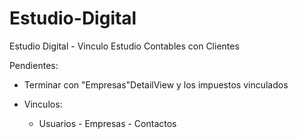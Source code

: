# Estudio-Digital
Estudio Digital - Vinculo Estudio Contables con Clientes

Pendientes:

* Terminar con "Empresas"DetailView y los impuestos vinculados

* Vinculos:
  - Usuarios - Empresas - Contactos

